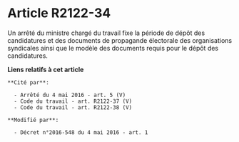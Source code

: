 # Article R2122-34

Un arrêté du ministre chargé du travail fixe la période de dépôt des candidatures et des documents de propagande électorale
des organisations syndicales ainsi que le modèle des documents requis pour le dépôt des candidatures.

**Liens relatifs à cet article**

	**Cité par**:

	  - Arrêté du 4 mai 2016 - art. 5 (V)
	  - Code du travail - art. R2122-37 (V)
	  - Code du travail - art. R2122-38 (V)

	**Modifié par**:

	  - Décret n°2016-548 du 4 mai 2016 - art. 1
